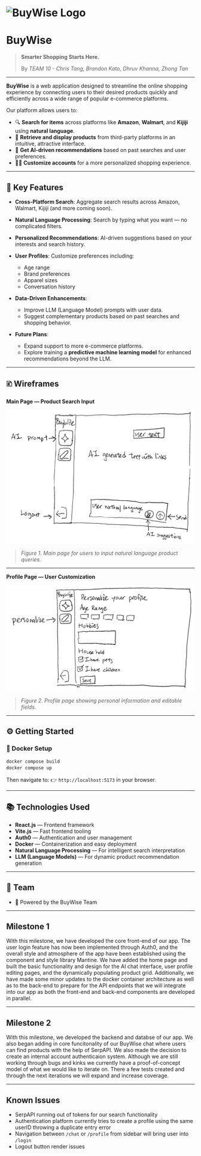 # ![BuyWise Logo](https://i.imgur.com/dT2YmiJ.png)

# **BuyWise**

> **Smarter Shopping Starts Here.**
>
> By *TEAM 10 - Chris Tang, Brandon Kato, Dhruv Khanna, Zhong Tan*

---

**BuyWise** is a web application designed to streamline the online shopping experience by connecting users to their desired products quickly and efficiently across a wide range of popular e-commerce platforms.

Our platform allows users to:

* 🔍 **Search for items** across platforms like **Amazon**, **Walmart**, and **Kijiji** using **natural language**.
* 🛒 **Retrieve and display products** from third-party platforms in an intuitive, attractive interface.
* 🤖 **Get AI-driven recommendations** based on past searches and user preferences.
* 🧑‍💻 **Customize accounts** for a more personalized shopping experience.

---

## 🚀 **Key Features**

* **Cross-Platform Search**: Aggregate search results across Amazon, Walmart, Kijiji (and more coming soon).
* **Natural Language Processing**: Search by typing what you want — no complicated filters.
* **Personalized Recommendations**: AI-driven suggestions based on your interests and search history.
* **User Profiles**: Customize preferences including:

  * Age range
  * Brand preferences
  * Apparel sizes
  * Conversation history
* **Data-Driven Enhancements**:

  * Improve LLM (Language Model) prompts with user data.
  * Suggest complementary products based on past searches and shopping behavior.
* **Future Plans**:

  * Expand support to more e-commerce platforms.
  * Explore training a **predictive machine learning model** for enhanced recommendations beyond the LLM.

---

## 🗈️ **Wireframes**

**Main Page — Product Search Input**

![Main Page Wireframe](wireframe_prompt.png)

> *Figure 1. Main page for users to input natural language product queries.*

---

**Profile Page — User Customization**

![Profile Page Wireframe](wireframe_profile.png)

> *Figure 2. Profile page showing personal information and editable fields.*

---

## ⚙️ **Getting Started**

### 🐳 Docker Setup

```bash
docker compose build
docker compose up
```

Then navigate to:
👉 `http://localhost:5173` in your browser.

---

## 📚 **Technologies Used**

* **React.js** — Frontend framework
* **Vite.js** — Fast frontend tooling
* **Auth0** — Authentication and user management
* **Docker** — Containerization and easy deployment
* **Natural Language Processing** — For intelligent search interpretation
* **LLM (Language Models)** — For dynamic product recommendation generation

---

## 👥 **Team**

* 🚀 Powered by the BuyWise Team

---

## **Milestone 1**
With this milestone, we have developed the core front-end of our app. The user login feature has now been implemented through Auth0, and the overall style and atmosphere of the app have been established using the component and style library Mantine. We have added the home page and built the basic functionality and design for the AI chat interface, user profile editing pages, and the dynamically populating product grid. Additionally, we have made some minor updates to the docker container architecture as well as to the back-end to prepare for the API endpoints that we will integrate into our app as both the front-end and back-end components are developed in parallel.

---

## **Milestone 2**
With this milestone, we developed the backend and databse of our app. We also began adding in core funcitonality of our BuyWise chat where users can find products with the help of SerpAPI. We also made the decision to create an internal account authenticaion system. Although we are still working through bugs and kinks we currently have a proof-of-concept model of what we would like to iterate on. There a few tests created and through the next iterations we will expand and increase coverage.

---

## **Known Issues**
- SerpAPI running out of tokens for our search functionality
- Authentication platform currently tries to create a profile using the same userID throwing a duplicate entry error
- Navigation between `/chat` or `/profile` from sidebar will bring user into `/login`
- Logout button render issues
